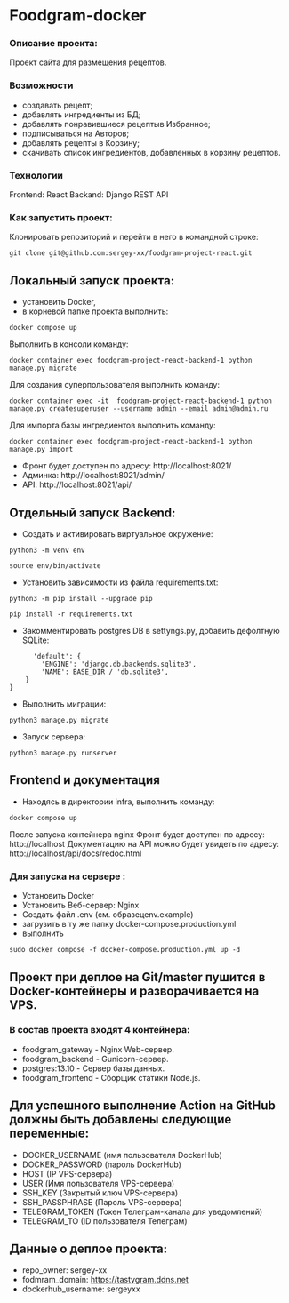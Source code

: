 # Foodgram-docker

### Описание проекта:
Проект сайта для размещения рецептов.

### Возможности
- cоздавать рецепт;
- добавлять ингредиенты из БД;
- добавлять понравившиеся рецептыв Избранное;
- подписываться на Авторов;
- добавлять рецепты в Корзину;
- скачивать список ингредиентов, добавленных в корзину рецептов.

### Технологии
Frontend: React
Backand: Django REST API

### Как запустить проект:

Клонировать репозиторий и перейти в него в командной строке:

```
git clone git@github.com:sergey-xx/foodgram-project-react.git
```

## Локальный запуск проекта:
- установить Docker,
- в корневой папке проекта выполнить:
```
docker compose up
```
Выполнить в консоли команду:
```
docker container exec foodgram-project-react-backend-1 python manage.py migrate
```
Для создания суперпользователя выполнить команду:
```
docker container exec -it  foodgram-project-react-backend-1 python manage.py createsuperuser --username admin --email admin@admin.ru
```
Для импорта базы ингредиентов выполнить команду:
```
docker container exec foodgram-project-react-backend-1 python manage.py import
```


- Фронт будет доступен по адресу: http://localhost:8021/
-  Админка: http://localhost:8021/admin/
-  API: http://localhost:8021/api/

## Отдельный запуск Backend:
- Cоздать и активировать виртуальное окружение:

```
python3 -m venv env
```

```
source env/bin/activate
```

- Установить зависимости из файла requirements.txt:

```
python3 -m pip install --upgrade pip
```

```
pip install -r requirements.txt
```
- Закомментировать postgres DB в settyngs.py, добавить дефолтную SQLite:
```
      'default': {
        'ENGINE': 'django.db.backends.sqlite3',
        'NAME': BASE_DIR / 'db.sqlite3',
    }
}
```
- Выполнить миграции:

```
python3 manage.py migrate
```
- Запуск сервера:

```
python3 manage.py runserver
```
## Frontend и документация
- Находясь в директории infra, выполнить команду:

```
docker compose up
```
После запуска контейнера nginx Фронт будет доступен по адресу: http://localhost
Документацию на API можно будет увидеть по адресу: http://localhost/api/docs/redoc.html

### Для запуска на сервере :

- Установить Docker
- Установить Веб-сервер: Nginx
- Создать файл .env (см. образецenv.example)
- загрузить в ту же папку docker-compose.production.yml
- выполнить 
```
sudo docker compose -f docker-compose.production.yml up -d
```

## Проект при деплое на Git/master пушится в Docker-контейнеры и разворачивается на VPS.
### В состав проекта входят 4 контейнера:
- foodgram_gateway - Nginx Web-сервер.
- foodgram_backend - Gunicorn-сервер.
- postgres:13.10 - Сервер базы данных.
- foodgram_frontend - Сборщик статики Node.js.

## Для успешного выполнение Action на GitHub должны быть добавлены следующие переменные:
- DOCKER_USERNAME (имя пользователя DockerHub)
- DOCKER_PASSWORD (пароль DockerHub)
- HOST (IP VPS-сервера)
- USER (Имя пользователя VPS-сервера)
- SSH_KEY (Закрытый ключ VPS-сервера)
- SSH_PASSPHRASE (Пароль VPS-сервера)
- TELEGRAM_TOKEN (Токен Телеграм-канала для уведомлений)
- TELEGRAM_TO (ID пользователя Телеграм)

## Данные о деплое проекта:
- repo_owner: sergey-xx
- fodmram_domain: https://tastygram.ddns.net
- dockerhub_username: sergeyxx
